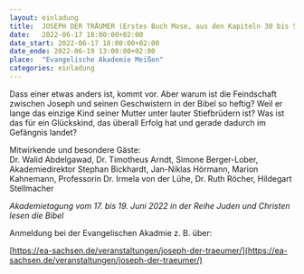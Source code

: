 ```yaml
---
layout: einladung
title:  JOSEPH DER TRÄUMER (Erstes Buch Mose, aus den Kapiteln 30 bis 50)
date:   2022-06-17 18:00:00+02:00
date_start: 2022-06-17 18:00:00+02:00
date_ende: 2022-06-19 13:00:00+02:00
place:  "Evangelische Akademie Meißen"
categories: einladung
---
```


Dass einer etwas anders ist, kommt vor. Aber warum ist die Feindschaft zwischen Joseph und seinen Geschwistern in der Bibel so heftig? Weil er lange das einzige Kind seiner Mutter unter lauter Stiefbrüdern ist? Was ist das für ein Glückskind, das überall Erfolg hat und gerade dadurch im Gefängnis landet?

Mitwirkende und besondere Gäste:
<br>
Dr. Walid Abdelgawad,
Dr. Timotheus Arndt,
Simone Berger-Lober,
Akademiedirektor Stephan Bickhardt,
Jan-Niklas Hörmann,
Marion Kahnemann,
Professorin Dr. Irmela von der Lühe,
Dr. Ruth Röcher,
Hildegart Stellmacher

*Akademietagung vom 17. bis 19. Juni 2022
in der Reihe Juden und Christen lesen die Bibel*

Anmeldung bei der Evangelischen Akadmie z. B. über:

[https://ea-sachsen.de/veranstaltungen/joseph-der-traeumer/](https://ea-sachsen.de/veranstaltungen/joseph-der-traeumer/)
